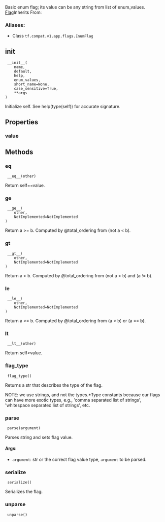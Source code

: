 
Basic enum flag; its value can be any string from list of enum_values.
[Flag](https://www.tensorflow.org/api_docs/python/tf/compat/v1/flags/Flag)Inherits From: 

### Aliases:
- Class `tf.compat.v1.app.flags.EnumFlag`
## __init__

```
 __init__(
    name,
    default,
    help,
    enum_values,
    short_name=None,
    case_sensitive=True,
    **args
)
```

Initialize self. See help(type(self)) for accurate signature.
## Properties
### value
## Methods
### __eq__

```
 __eq__(other)
```

Return self==value.
### __ge__

```
 __ge__(
    other,
    NotImplemented=NotImplemented
)
```

Return a >= b. Computed by @total_ordering from (not a < b).
### __gt__

```
 __gt__(
    other,
    NotImplemented=NotImplemented
)
```

Return a > b. Computed by @total_ordering from (not a < b) and (a != b).
### __le__

```
 __le__(
    other,
    NotImplemented=NotImplemented
)
```

Return a <= b. Computed by @total_ordering from (a < b) or (a == b).
### __lt__

```
 __lt__(other)
```

Return self<value.
### flag_type

```
 flag_type()
```

Returns a str that describes the type of the flag.

NOTE: we use strings, and not the types.*Type constants because our flags can have more exotic types, e.g., 'comma separated list of strings', 'whitespace separated list of strings', etc.
### parse

```
 parse(argument)
```

Parses string and sets flag value.
#### Args:
- `argument`: str or the correct flag value type, `argument` to be parsed.
### serialize

```
 serialize()
```

Serializes the flag.
### unparse

```
 unparse()
```
